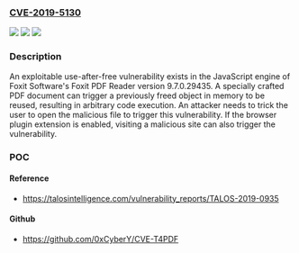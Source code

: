 ### [CVE-2019-5130](https://cve.mitre.org/cgi-bin/cvename.cgi?name=CVE-2019-5130)
![](https://img.shields.io/static/v1?label=Product&message=Foxit&color=blue)
![](https://img.shields.io/static/v1?label=Version&message=n%2Fa&color=blue)
![](https://img.shields.io/static/v1?label=Vulnerability&message=CWE-416%3A%20Use%20After%20Free&color=brighgreen)

### Description

An exploitable use-after-free vulnerability exists in the JavaScript engine of Foxit Software's Foxit PDF Reader version 9.7.0.29435. A specially crafted PDF document can trigger a previously freed object in memory to be reused, resulting in arbitrary code execution. An attacker needs to trick the user to open the malicious file to trigger this vulnerability. If the browser plugin extension is enabled, visiting a malicious site can also trigger the vulnerability.

### POC

#### Reference
- https://talosintelligence.com/vulnerability_reports/TALOS-2019-0935

#### Github
- https://github.com/0xCyberY/CVE-T4PDF

